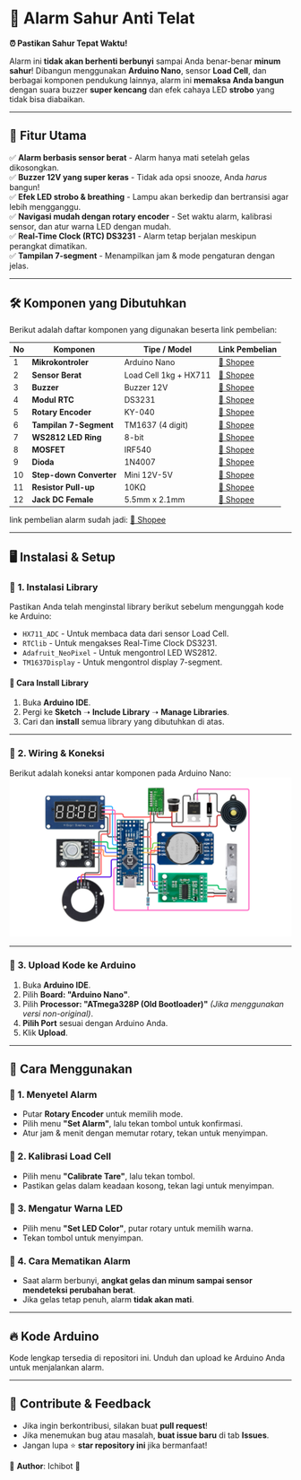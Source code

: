 # 🚀 Alarm Sahur Anti Telat  
**⏰ Pastikan Sahur Tepat Waktu!**

Alarm ini **tidak akan berhenti berbunyi** sampai Anda benar-benar **minum sahur**! Dibangun menggunakan **Arduino Nano**, sensor **Load Cell**, dan berbagai komponen pendukung lainnya, alarm ini **memaksa Anda bangun** dengan suara buzzer **super kencang** dan efek cahaya LED **strobo** yang tidak bisa diabaikan.

---

## 🎯 Fitur Utama
✅ **Alarm berbasis sensor berat** - Alarm hanya mati setelah gelas dikosongkan.  
✅ **Buzzer 12V yang super keras** - Tidak ada opsi snooze, Anda *harus* bangun!  
✅ **Efek LED strobo & breathing** - Lampu akan berkedip dan bertransisi agar lebih mengganggu.  
✅ **Navigasi mudah dengan rotary encoder** - Set waktu alarm, kalibrasi sensor, dan atur warna LED dengan mudah.  
✅ **Real-Time Clock (RTC) DS3231** - Alarm tetap berjalan meskipun perangkat dimatikan.  
✅ **Tampilan 7-segment** - Menampilkan jam & mode pengaturan dengan jelas.  

---

## 🛠 Komponen yang Dibutuhkan
Berikut adalah daftar komponen yang digunakan beserta link pembelian:

| No  | Komponen                    | Tipe / Model | Link Pembelian |
|-----|-----------------------------|--------------|----------------|
| 1   | **Mikrokontroler**           | Arduino Nano | [🔗 Shopee](https://s.shopee.co.id/2qGSRJIe4f) |
| 2   | **Sensor Berat**             | Load Cell 1kg + HX711 | [🔗 Shopee](https://s.shopee.co.id/9KTwB2d11t) |
| 3   | **Buzzer**                   | Buzzer 12V | [🔗 Shopee](https://s.shopee.co.id/50Kx0rDKUg) |
| 4   | **Modul RTC**                | DS3231 | [🔗 Shopee](https://s.shopee.co.id/9UnMNJvCUA) |
| 5   | **Rotary Encoder**           | KY-040 | [🔗 Shopee](https://s.shopee.co.id/2B0le0JHhh) |
| 6   | **Tampilan 7-Segment**       | TM1637 (4 digit) | [🔗 Shopee](https://s.shopee.co.id/1Vl4qj5A0m) |
| 7   | **WS2812 LED Ring**          | 8-bit | [🔗 Shopee](https://s.shopee.co.id/8fEFNlKlba) |
| 8   | **MOSFET**                   | IRF540 | [🔗 Shopee](https://s.shopee.co.id/VsXedAtS8) |
| 9   | **Dioda**                    | 1N4007 | [🔗 Shopee](https://s.shopee.co.id/3LCj36Ubjt) |
| 10  | **Step-down Converter**      | Mini 12V-5V | [🔗 Shopee](https://s.shopee.co.id/6AWuOBxwYA) |
| 11  | **Resistor Pull-up**         | 10KΩ | [🔗 Shopee](https://s.shopee.co.id/10ooG16pal) |
| 12  | **Jack DC Female**           | 5.5mm x 2.1mm | [🔗 Shopee](https://s.shopee.co.id/3AtIpYe0Id) | 

link pembelian alarm sudah jadi:
[🔗 Shopee](https://s.shopee.co.id/5fah8AeX9n)

---

## 🖥 Instalasi & Setup
### 🔹 **1. Instalasi Library**
Pastikan Anda telah menginstal library berikut sebelum mengunggah kode ke Arduino:  
- `HX711_ADC` - Untuk membaca data dari sensor Load Cell.  
- `RTClib` - Untuk mengakses Real-Time Clock DS3231.  
- `Adafruit_NeoPixel` - Untuk mengontrol LED WS2812.  
- `TM1637Display` - Untuk mengontrol display 7-segment.  

#### 🔹 **Cara Install Library**
1. Buka **Arduino IDE**.  
2. Pergi ke **Sketch** ➝ **Include Library** ➝ **Manage Libraries**.  
3. Cari dan **install** semua library yang dibutuhkan di atas.  

---

### 🔹 **2. Wiring & Koneksi**
Berikut adalah koneksi antar komponen pada Arduino Nano:  
![Wiring Alarm](https://raw.githubusercontent.com/teamichibot/AlarmSahurAntiTelat/refs/heads/main/wiring%20alarm%20sahur.png)

---

### 🔹 **3. Upload Kode ke Arduino**
1. Buka **Arduino IDE**.  
2. Pilih **Board: "Arduino Nano"**.  
3. Pilih **Processor: "ATmega328P (Old Bootloader)"** *(Jika menggunakan versi non-original)*.  
4. **Pilih Port** sesuai dengan Arduino Anda.  
5. Klik **Upload**.  

---

## 🚀 Cara Menggunakan
### **🔸 1. Menyetel Alarm**
- Putar **Rotary Encoder** untuk memilih mode.  
- Pilih menu **"Set Alarm"**, lalu tekan tombol untuk konfirmasi.  
- Atur jam & menit dengan memutar rotary, tekan untuk menyimpan.  

### **🔸 2. Kalibrasi Load Cell**
- Pilih menu **"Calibrate Tare"**, lalu tekan tombol.  
- Pastikan gelas dalam keadaan kosong, tekan lagi untuk menyimpan.  

### **🔸 3. Mengatur Warna LED**
- Pilih menu **"Set LED Color"**, putar rotary untuk memilih warna.  
- Tekan tombol untuk menyimpan.  

### **🔸 4. Cara Mematikan Alarm**
- Saat alarm berbunyi, **angkat gelas dan minum sampai sensor mendeteksi perubahan berat**.  
- Jika gelas tetap penuh, alarm **tidak akan mati**.  

---

## 🔥 Kode Arduino
Kode lengkap tersedia di repositori ini. Unduh dan upload ke Arduino Anda untuk menjalankan alarm.

---

## 📢 Contribute & Feedback
- Jika ingin berkontribusi, silakan buat **pull request**!  
- Jika menemukan bug atau masalah, **buat issue baru** di tab **Issues**.  
- Jangan lupa ⭐ **star repository ini** jika bermanfaat!  

📌 **Author**: Ichibot 🚀
